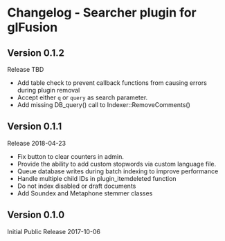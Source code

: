 # Changelog - Searcher plugin for glFusion

## Version 0.1.2
Release TBD
- Add table check to prevent callback functions from causing errors during plugin removal
- Accept either `q` or `query` as search parameter.
- Add missing DB_query() call to Indexer::RemoveComments()

## Version 0.1.1
Release 2018-04-23
- Fix button to clear counters in admin.
- Provide the ability to add custom stopwords via custom language file.
- Queue database writes during batch indexing to improve performance
- Handle multiple child IDs in plugin_itemdeleted function
- Do not index disabled or draft documents
- Add Soundex and Metaphone stemmer classes

## Version 0.1.0
Initial Public Release 2017-10-06
